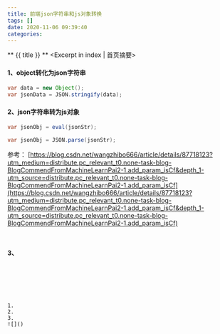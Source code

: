 ```yaml
---
title: 前端json字符串和js对象转换
tags: []
date: 2020-11-06 09:39:40
categories:
---
```

** {{ title }} ** <Excerpt in index | 首页摘要>


<!-- more -->

#### 1、object转化为json字符串
       
```java
var data = new Object();
var jsonData = JSON.stringify(data);
```


#### 2、json字符串转为js对象
       
```java
var jsonObj = eval(jsonStr);

var jsonObj = JSON.parse(jsonStr);
```

参考：
[https://blog.csdn.net/wangzhibo666/article/details/87718123?utm_medium=distribute.pc_relevant_t0.none-task-blog-BlogCommendFromMachineLearnPai2-1.add_param_isCf&depth_1-utm_source=distribute.pc_relevant_t0.none-task-blog-BlogCommendFromMachineLearnPai2-1.add_param_isCf](https://blog.csdn.net/wangzhibo666/article/details/87718123?utm_medium=distribute.pc_relevant_t0.none-task-blog-BlogCommendFromMachineLearnPai2-1.add_param_isCf&depth_1-utm_source=distribute.pc_relevant_t0.none-task-blog-BlogCommendFromMachineLearnPai2-1.add_param_isCf)




```java

```
[]()
```java

```
[]()

#### 3、


```java

```

```java

```
[]()
```




1. 
2. 
3. 
![]()